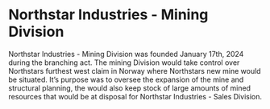 # Northstar Industries - Mining Division

Northstar Industries - Mining Division was founded January 17th, 2024 during the branching act. The mining Division would take control over Northstars furthest west claim in Norway where Northstars new mine would be situated. It’s purpose was to oversee the expansion of the mine and structural planning, the would also keep stock of large amounts of mined resources that would be at disposal for Northstar Industries - Sales Division.
